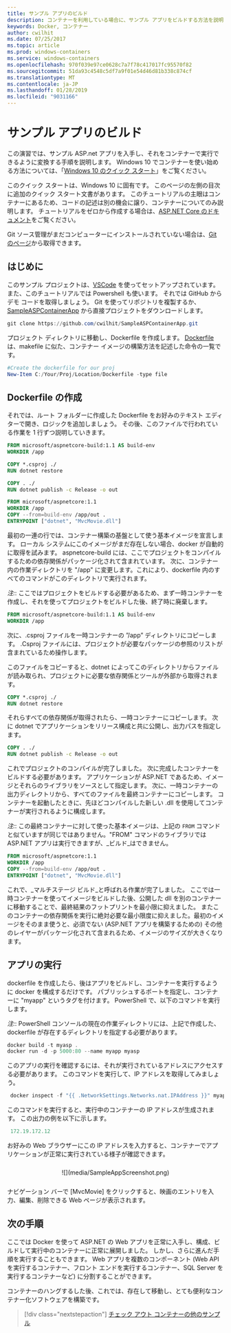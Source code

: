 ```yaml
---
title: サンプル アプリのビルド
description: コンテナーを利用している場合に、サンプル アプリをビルドする方法を説明します。
keywords: Docker, コンテナー
author: cwilhit
ms.date: 07/25/2017
ms.topic: article
ms.prod: windows-containers
ms.service: windows-containers
ms.openlocfilehash: 970f039e97ce0628c7a7f78c417017fc95570f82
ms.sourcegitcommit: 51da93c4548c5df7a9f01e54d46d81b338c874cf
ms.translationtype: MT
ms.contentlocale: ja-JP
ms.lasthandoff: 01/28/2019
ms.locfileid: "9031166"
---
```

# <a name="build-a-sample-app"></a>サンプル アプリのビルド

この演習では、サンプル ASP.net アプリを入手し、それをコンテナーで実行できるように変換する手順を説明します。 Windows 10 でコンテナーを使い始める方法については、「[Windows 10 のクイック スタート](./quick-start-windows-10.md)」をご覧ください。

このクイック スタートは、Windows 10 に固有です。 このページの左側の目次に追加のクイック スタート文書があります。 このチュートリアルの主眼はコンテナーにあるため、コードの記述は別の機会に譲り、コンテナーについてのみ説明します。 チュートリアルをゼロから作成する場合は、[ASP.NET Core のドキュメント](https://docs.microsoft.com/en-us/aspnet/core/tutorials/first-mvc-app-xplat/)をご覧ください。

Git ソース管理がまだコンピューターにインストールされていない場合は、[Git のページ](https://git-scm.com/download)から取得できます。

## <a name="getting-started"></a>はじめに

このサンプル プロジェクトは、[VSCode](https://code.visualstudio.com/) を使ってセットアップされています。 また、このチュートリアルでは Powershell も使います。 それでは GitHub からデモ コードを取得しましょう。 Git を使ってリポジトリを複製するか、[SampleASPContainerApp](https://github.com/cwilhit/SampleASPContainerApp) から直接プロジェクトをダウンロードします。

```Powershell
git clone https://github.com/cwilhit/SampleASPContainerApp.git
```

プロジェクト ディレクトリに移動し、Dockerfile を作成します。 [Dockerfile](https://docs.docker.com/engine/reference/builder/) は、makefile に似た、コンテナー イメージの構築方法を記述した命令の一覧です。

```Powershell
#Create the dockerfile for our proj
New-Item C:/Your/Proj/Location/Dockerfile -type file
```

## <a name="writing-our-dockerfile"></a>Dockerfile の作成

それでは、ルート フォルダーに作成した Dockerfile をお好みのテキスト エディターで開き、ロジックを追加しましょう。 その後、このファイルで行われている作業を 1 行ずつ説明していきます。

```Dockerfile
FROM microsoft/aspnetcore-build:1.1 AS build-env
WORKDIR /app

COPY *.csproj ./
RUN dotnet restore

COPY . ./
RUN dotnet publish -c Release -o out

FROM microsoft/aspnetcore:1.1
WORKDIR /app
COPY --from=build-env /app/out .
ENTRYPOINT ["dotnet", "MvcMovie.dll"]
```

最初の一連の行では、コンテナー構築の基盤として使う基本イメージを宣言します。 ローカル システムにこのイメージがまだ存在しない場合、docker が自動的に取得を試みます。 aspnetcore-build には、ここでプロジェクトをコンパイルするための依存関係がパッケージ化されて含まれています。 次に、コンテナー内の作業ディレクトリを "/app" に変更します。これにより、dockerfile 内のすべてのコマンドがこのディレクトリで実行されます。

_注:_: ここではプロジェクトをビルドする必要があるため、まず一時コンテナーを作成し、それを使ってプロジェクトをビルドした後、終了時に廃棄します。

```Dockerfile
FROM microsoft/aspnetcore-build:1.1 AS build-env
WORKDIR /app
```

次に、.csproj ファイルを一時コンテナーの ”/app” ディレクトリにコピーします。 .Csproj ファイルには、プロジェクトが必要なパッケージの参照のリストが含まれているため操作します。

このファイルをコピーすると、dotnet によってこのディレクトリからファイルが読み取られ、プロジェクトに必要な依存関係とツールが外部から取得されます。

```Dockerfile
COPY *.csproj ./
RUN dotnet restore
```

それらすべての依存関係が取得されたら、一時コンテナーにコピーします。 次に dotnet でアプリケーションをリリース構成と共に公開し、出力パスを指定します。

```Dockerfile
COPY . ./
RUN dotnet publish -c Release -o out
```

これでプロジェクトのコンパイルが完了しました。 次に完成したコンテナーをビルドする必要があります。 アプリケーションが ASP.NET であるため、イメージとそれらのライブラリをソースとして指定します。 次に、一時コンテナーの出力ディレクトリから、すべてのファイルを最終コンテナーにコピーします。 コンテナーを起動したときに、先ほどコンパイルした新しい .dll を使用してコンテナーが実行されるように構成します。

_注:_: この最終コンテナーに対して使った基本イメージは、上記の ```FROM``` コマンドと似ていますが同じではありません。"FROM" コマンドのライブラリでは ASP.NET アプリは実行できますが、_ビルド_はできません。

```Dockerfile
FROM microsoft/aspnetcore:1.1
WORKDIR /app
COPY --from=build-env /app/out .
ENTRYPOINT ["dotnet", "MvcMovie.dll"]
```

これで、_マルチステージ ビルド_と呼ばれる作業が完了しました。 ここでは一時コンテナーを使ってイメージをビルドした後、公開した dll を別のコンテナーに移動することで、最終結果のフットプリントを最小限に抑えました。 またこのコンテナーの依存関係を実行に絶対必要な最小限度に抑えました。最初のイメージをそのまま使うと、必須でない (ASP.NET アプリを構築するための) その他のレイヤーがパッケージ化されて含まれるため、イメージのサイズが大きくなります。

## <a name="running-the-app"></a>アプリの実行

dockerfile を作成したら、後はアプリをビルドし、コンテナーを実行するように docker を構成するだけです。 パブリッシュするポートを指定し、コンテナーに "myapp" というタグを付けます。 PowerShell で、以下のコマンドを実行します。

_注:_: PowerShell コンソールの現在の作業ディレクトリには、上記で作成した、dockerfile が存在するディレクトリを指定する必要があります。

```Powershell
docker build -t myasp .
docker run -d -p 5000:80 --name myapp myasp
```

このアプリの実行を確認するには、それが実行されているアドレスにアクセスする必要があります。 このコマンドを実行して、IP アドレスを取得してみましょう。

```Powershell
 docker inspect -f "{{ .NetworkSettings.Networks.nat.IPAddress }}" myapp
```

このコマンドを実行すると、実行中のコンテナーの IP アドレスが生成されます。 この出力の例を以下に示します。

```Powershell
 172.19.172.12
```

お好みの Web ブラウザーにこの IP アドレスを入力すると、コンテナーでアプリケーションが正常に実行されている様子が確認できます。

<center style="margin: 25px">![](media/SampleAppScreenshot.png)</center>

ナビゲーション バーで [MvcMovie] をクリックすると、映画のエントリを入力、編集、削除できる Web ページが表示されます。

## <a name="next-steps"></a>次の手順

ここでは Docker を使って ASP.NET の Web アプリを正常に入手し、構成、ビルドして実行中のコンテナーに正常に展開しました。 しかし、さらに進んだ手順を実行することもできます。 Web アプリを複数のコンポーネント (Web API を実行するコンテナー、フロント エンドを実行するコンテナー、SQL Server を実行するコンテナーなど) に分割することができます。

コンテナーのハングするした後、これでは、存在して移動し、とても便利なコンテナー化ソフトウェアを構築です。

> [!div class="nextstepaction"]
> [チェック アウト コンテナーの他のサンプル](../samples.md)
